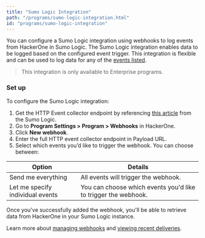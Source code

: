 ```yaml
---
title: "Sumo Logic Integration"
path: "/programs/sumo-logic-integration.html"
id: "programs/sumo-logic-integration"
---
```


You can configure a Sumo Logic integration using webhooks to log events from HackerOne in Sumo Logic. The Sumo Logic integration enables data to be logged based on the configured event trigger. This integration is flexible and can be used to log data for any of the [events listed](https://api.hackerone.com/webhooks/#events).

> This integration is only available to Enterprise programs.

### Set up

To configure the Sumo Logic integration:
1. Get the HTTP Event collector endpoint by referencing [this article](https://help.sumologic.com/03Send-Data/Setup-Wizard/Collect-from-Custom-Apps/Collect_Streaming_Data_from_HTTP) from the Sumo Logic.
2. Go to **Program Settings > Program > Webhooks** in HackerOne.
3. Click **New webhook**.
4. Enter the full HTTP event collector endpoint in Payload URL.
5. Select which events you’d like to trigger the webhook. You can choose between:

Option | Details
------ | -------
Send me everything | All events will trigger the webhook.
Let me specify individual events | You can choose which events you'd like to trigger the webhook.

Once you've successfully added the webhook, you'll be able to retrieve data from HackerOne in your Sumo Logic instance.   

Learn more about [managing webhooks](webhooks.html#managing-webhooks) and [viewing recent deliveries](webhooks.html#view-recent-deliveries).
